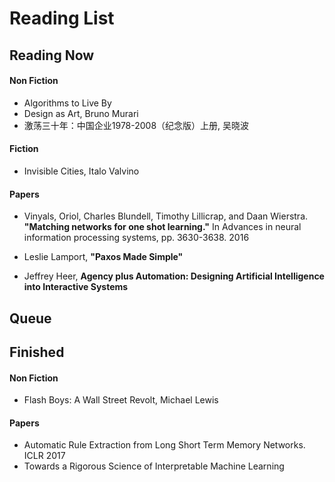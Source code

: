 # Reading List

## Reading Now

#### Non Fiction

- Algorithms to Live By
- Design as Art, Bruno Murari 
- 激荡三十年：中国企业1978-2008（纪念版）上册, 吴晓波

#### Fiction

- Invisible Cities, Italo Valvino 


#### Papers

- Vinyals, Oriol, Charles Blundell, Timothy Lillicrap, and Daan Wierstra. **"Matching networks for one shot learning."** In Advances in neural information processing systems, pp. 3630-3638. 2016

- Leslie Lamport, **"Paxos Made Simple"**

- Jeffrey Heer, **Agency plus Automation: Designing Artificial Intelligence into Interactive Systems**

## Queue





## Finished

#### Non Fiction

- Flash Boys: A Wall Street Revolt, Michael Lewis

#### Papers

- Automatic Rule Extraction from Long Short Term Memory Networks. ICLR 2017
- Towards a Rigorous Science of Interpretable Machine Learning

